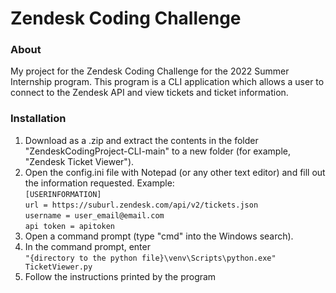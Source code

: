 # Zendesk Coding Challenge
### About
My project for the Zendesk Coding Challenge for the 2022 Summer Internship program. This program is a CLI application which allows a user to connect to the Zendesk API and view tickets and ticket information.

### Installation

 1. Download as a .zip and extract the contents in the folder "ZendeskCodingProject-CLI-main" to a new folder (for example, "Zendesk Ticket Viewer").
 2. Open the config.ini file with Notepad (or any other text editor) and fill out the information requested. Example:  
 `[USERINFORMATION]`  
`url = https://suburl.zendesk.com/api/v2/tickets.json`  
`username = user_email@email.com`  
`api token = apitoken`  
 3. Open a command prompt (type "cmd" into the Windows search).
 4. In the command prompt, enter  
 `"{directory to the python file}\venv\Scripts\python.exe" TicketViewer.py`
 5. Follow the instructions printed by the program
